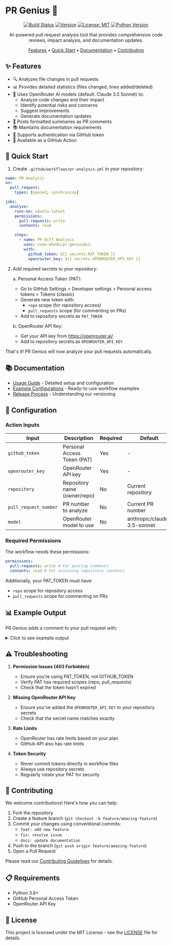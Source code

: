 # PR Genius 🤖

<div align="center">

[![Build Status](https://github.com/sudo-whodo/pr-genius/actions/workflows/release.yml/badge.svg)](https://github.com/sudo-whodo/pr-genius/actions)
[![Version](https://img.shields.io/github/v/release/sudo-whodo/pr-genius?include_prereleases)](https://github.com/sudo-whodo/pr-genius/releases)
[![License: MIT](https://img.shields.io/badge/License-MIT-yellow.svg)](https://opensource.org/licenses/MIT)
[![Python Version](https://img.shields.io/badge/python-3.8%2B-blue)](https://www.python.org/downloads/)

AI-powered pull request analysis tool that provides comprehensive code reviews, impact analysis, and documentation updates.

[Features](#features) •
[Quick Start](#quick-start) •
[Documentation](#documentation) •
[Contributing](#contributing)

</div>

## ✨ Features

- 🔍 Analyzes file changes in pull requests
- 📊 Provides detailed statistics (files changed, lines added/deleted)
- 🧠 Uses OpenRouter AI models (default: Claude 3.5 Sonnet) to:
  - Analyze code changes and their impact
  - Identify potential risks and concerns
  - Suggest improvements
  - Generate documentation updates
- 💬 Posts formatted summaries as PR comments
- 📚 Maintains documentation requirements
- 🔐 Supports authentication via GitHub token
- 🚀 Available as a GitHub Action

## 🚀 Quick Start

1. Create `.github/workflows/pr-analysis.yml` in your repository:

```yaml
name: PR Analysis
on:
  pull_request:
    types: [opened, synchronize]

jobs:
  analyze:
    runs-on: ubuntu-latest
    permissions:
      pull-requests: write
      contents: read

    steps:
      - name: PR Diff Analysis
        uses: sudo-whodo/pr-genius@v1
        with:
          github_token: ${{ secrets.PAT_TOKEN }}
          openrouter_key: ${{ secrets.OPENROUTER_API_KEY }}
```

2. Add required secrets to your repository:

   a. Personal Access Token (PAT):

   - Go to GitHub Settings > Developer settings > Personal access tokens > Tokens (classic)
   - Generate new token with:
     - `repo` scope (for repository access)
     - `pull_requests` scope (for commenting on PRs)
   - Add to repository secrets as `PAT_TOKEN`

   b. OpenRouter API Key:

   - Get your API key from https://openrouter.ai/
   - Add to repository secrets as `OPENROUTER_API_KEY`

That's it! PR Genius will now analyze your pull requests automatically.

## 📚 Documentation

- [Usage Guide](docs/usage-guide.md) - Detailed setup and configuration
- [Example Configurations](examples/README.md) - Ready-to-use workflow examples
- [Release Process](docs/release-workflow.md) - Understanding our versioning

## 🔧 Configuration

### Action Inputs

| Input                 | Description                  | Required | Default                     |
| --------------------- | ---------------------------- | -------- | --------------------------- |
| `github_token`        | Personal Access Token (PAT)  | Yes      | -                           |
| `openrouter_key`      | OpenRouter API key           | Yes      | -                           |
| `repository`          | Repository name (owner/repo) | No       | Current repository          |
| `pull_request_number` | PR number to analyze         | No       | Current PR number           |
| `model`               | OpenRouter model to use      | No       | anthropic/claude-3.5-sonnet |

### Required Permissions

The workflow needs these permissions:

```yaml
permissions:
  pull-requests: write # For posting comments
  contents: read # For accessing repository contents
```

Additionally, your PAT_TOKEN must have:

- `repo` scope for repository access
- `pull_requests` scope for commenting on PRs

## 📊 Example Output

PR Genius adds a comment to your pull request with:

<details>
<summary>Click to see example output</summary>

```markdown
## 🤖 Pull Request Analysis

### 📊 Statistics

- Files changed: 3
- Lines added: 150
- Lines deleted: 50

### 🧠 AI Code Review

Analysis by anthropic/claude-3.5-sonnet:
[Detailed code review with impact assessment, risks, and suggestions]

### 📚 Documentation Updates Needed

[Documentation suggestions based on changes]

### 🔍 Notable Changes

- Major changes in src/main.py: +100/-30 lines
- New file: tests/test_feature.py
```

</details>

## ⚠️ Troubleshooting

1. **Permission Issues (403 Forbidden)**

   - Ensure you're using PAT_TOKEN, not GITHUB_TOKEN
   - Verify PAT has required scopes (repo, pull_requests)
   - Check that the token hasn't expired

2. **Missing OpenRouter API Key**

   - Ensure you've added the `OPENROUTER_API_KEY` to your repository secrets
   - Check that the secret name matches exactly

3. **Rate Limits**

   - OpenRouter has rate limits based on your plan
   - GitHub API also has rate limits

4. **Token Security**
   - Never commit tokens directly in workflow files
   - Always use repository secrets
   - Regularly rotate your PAT for security

## 🤝 Contributing

We welcome contributions! Here's how you can help:

1. Fork the repository
2. Create a feature branch (`git checkout -b feature/amazing-feature`)
3. Commit your changes using conventional commits:
   - `feat: add new feature`
   - `fix: resolve issue`
   - `docs: update documentation`
4. Push to the branch (`git push origin feature/amazing-feature`)
5. Open a Pull Request

Please read our [Contributing Guidelines](CONTRIBUTING.md) for details.

## 📋 Requirements

- Python 3.8+
- GitHub Personal Access Token
- OpenRouter API Key

## 📄 License

This project is licensed under the MIT License - see the [LICENSE](LICENSE) file for details.
